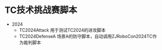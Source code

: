 # TC技术挑战赛脚本
* 2024
    * TC2024Attack 用于测试TC2024的进攻脚本
    * TC2024DefenseA 场景A的防守脚本，自动调用ZJRoboCon2024TC作为裁判脚本
